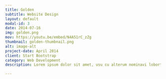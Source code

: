 ```yaml
---
title: Golden
subtitle: Website Design
layout: default
modal-id: 3
date: 2014-07-16
img: golden.png
mov: https://youtu.be/embed/N4A51rC_zZg
thumbnail: golden-thumbnail.png
alt: image-alt
project-date: April 2014
client: Start Bootstrap
category: Web Development
description: Lorem ipsum dolor sit amet, usu cu alterum nominavi lobortis. At duo novum diceret. Tantas apeirian vix et, usu sanctus postulant inciderint ut, populo diceret necessitatibus in vim. Cu eum dicam feugiat noluisse.

---
```


